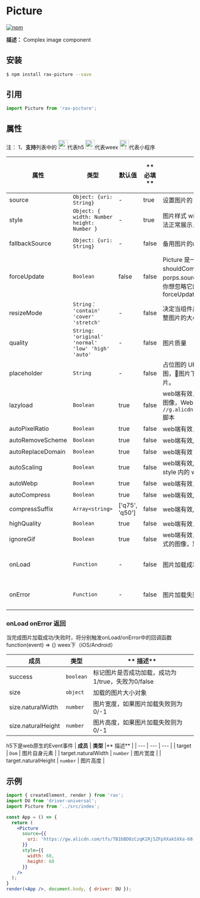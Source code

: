 # Picture

[![npm](https://img.shields.io/npm/v/rax-picture.svg)](https://www.npmjs.com/package/rax-picture)

**描述：**
Complex image component

## 安装 

```bash
$ npm install rax-picture --save
```

## 引用 

```jsx
import Picture from 'rax-picture';
```

## 属性 

注：
1、**支持**列表中的 <img alt="browser" src="https://gw.alicdn.com/tfs/TB1uYFobGSs3KVjSZPiXXcsiVXa-200-200.svg" width="25px" height="25px" />代表h5 <img alt="weex" src="https://gw.alicdn.com/tfs/TB1jM0ebMaH3KVjSZFjXXcFWpXa-200-200.svg" width="25px" height="25px" />代表weex  <img alt="miniApp" src="https://gw.alicdn.com/tfs/TB1bBpmbRCw3KVjSZFuXXcAOpXa-200-200.svg" width="25px" height="25px" />代表小程序

| **属性**    | **类型**   | **默认值** | ** 必填 ** | **描述**           | ** 支持 ** |
| ----------- | ---------- | ---------- | ------------ | ------------------ | ------------ |
| source | `Object: {uri: String}` | - |   true | 设置图片的 uri | ALL |
| style | `Object: { width: Number height: Number }` | - | true | 图片样式 width和height为必填属性，否则图片无法正常展示，可以补充其他属性| ALL |
| fallbackSource | `Object: {uri: String}` | - | false | 备用图片的uri（当主图加载失败是加载） | <img alt="browser" src="https://gw.alicdn.com/tfs/TB1uYFobGSs3KVjSZPiXXcsiVXa-200-200.svg" width="25px" height="25px" /> <img alt="weex" src="https://gw.alicdn.com/tfs/TB1jM0ebMaH3KVjSZFjXXcFWpXa-200-200.svg" width="25px" height="25px" /> |
| forceUpdate | `Boolean` | false | false | Picture 是一个 PureComponent ，它的 shouldComponentUpdate 决定了当且仅当 porps.source.uri 有变化时才会重新 render。如果你想忽略它的 shouldComponentUpdate，则传入 forceUpdate={true} | <img alt="browser" src="https://gw.alicdn.com/tfs/TB1uYFobGSs3KVjSZPiXXcsiVXa-200-200.svg" width="25px" height="25px" /> <img alt="weex" src="https://gw.alicdn.com/tfs/TB1jM0ebMaH3KVjSZFjXXcFWpXa-200-200.svg" width="25px" height="25px" /> |
| resizeMode | `String： 'contain' 'cover' 'stretch'` | - | false | 决定当组件尺寸和图片尺寸不成比例的时候如何调整图片的大小 | ALL |
| quality | `String: 'original' 'normal' 'low' 'high' 'auto'` | - | false | 图片质量 | <img alt="weex" src="https://gw.alicdn.com/tfs/TB1jM0ebMaH3KVjSZFjXXcFWpXa-200-200.svg" width="25px" height="25px" />|
| placeholder | `String` | - | false | 占位图的 URL，在图片下载过程中将展示占位图，图片下载完成后将显示source中指定的图片。 | <img alt="weex" src="https://gw.alicdn.com/tfs/TB1uYFobGSs3KVjSZPiXXcsiVXa-200-200.svg" width="25px" height="25px" /> <img alt="weex" src="https://gw.alicdn.com/tfs/TB1jM0ebMaH3KVjSZFjXXcFWpXa-200-200.svg" width="25px" height="25px" />|
| lazyload | `Boolean` | true | false | web端有效，根据图像是否在可视范围内延迟加载图像，Web 端需引入 `//g.alicdn.com/kg/appear/0.2.2/appear.min.js` 脚本 | <img alt="weex" src="https://gw.alicdn.com/tfs/TB1uYFobGSs3KVjSZPiXXcsiVXa-200-200.svg" width="25px" height="25px" />|
| autoPixelRatio | `Boolean` | true | false | web端有效，在高分辨率下使用二倍图 | <img alt="weex" src="https://gw.alicdn.com/tfs/TB1uYFobGSs3KVjSZPiXXcsiVXa-200-200.svg" width="25px" height="25px" />|
| autoRemoveScheme | `Boolean` | true | false | web端有效,图像 URL 自动删除协议头 | <img alt="weex" src="https://gw.alicdn.com/tfs/TB1uYFobGSs3KVjSZPiXXcsiVXa-200-200.svg" width="25px" height="25px" />|
| autoReplaceDomain | `Boolean` | true | false | web端有效 图像 URL 域名替换成 gw.alicdn.com | <img alt="weex" src="https://gw.alicdn.com/tfs/TB1uYFobGSs3KVjSZPiXXcsiVXa-200-200.svg" width="25px" height="25px" />|
| autoScaling | `Boolean` | true | false | web端有效, 为图像 URL 添加缩放后缀，将会根据 style 内的 width 属性添加缩放后缀 | <img alt="weex" src="https://gw.alicdn.com/tfs/TB1uYFobGSs3KVjSZPiXXcsiVXa-200-200.svg" width="25px" height="25px" />|
| autoWebp | `Boolean` | true | false | web端有效，添加 webp 后缀 | <img alt="weex" src="https://gw.alicdn.com/tfs/TB1uYFobGSs3KVjSZPiXXcsiVXa-200-200.svg" width="25px" height="25px" />|
| autoCompress | `Boolean` | true | false | web端有效, 添加质量压缩后缀 | <img alt="weex" src="https://gw.alicdn.com/tfs/TB1uYFobGSs3KVjSZPiXXcsiVXa-200-200.svg" width="25px" height="25px" />|
| compressSuffix | `Array<string>` | ['q75', 'q50'] | false | web端有效, 图像质量压缩后缀规则 | <img alt="weex" src="https://gw.alicdn.com/tfs/TB1uYFobGSs3KVjSZPiXXcsiVXa-200-200.svg" width="25px" height="25px" />|
| highQuality | `Boolean` | true | false | web端有效， 使用高质量的压缩后缀 | <img alt="weex" src="https://gw.alicdn.com/tfs/TB1uYFobGSs3KVjSZPiXXcsiVXa-200-200.svg" width="25px" height="25px" />|
| ignoreGif | `Boolean` | true | false | web端有效，所有针对 URL 的优化是否忽略 gif 格式的图像，默认忽略 | <img alt="weex" src="https://gw.alicdn.com/tfs/TB1uYFobGSs3KVjSZPiXXcsiVXa-200-200.svg" width="25px" height="25px" />|
| onLoad | `Function` | - | false | 图片加载成功的回调函数 | <img alt="browser" src="https://gw.alicdn.com/tfs/TB1uYFobGSs3KVjSZPiXXcsiVXa-200-200.svg" width="25px" height="25px" /> <img alt="weex" src="https://gw.alicdn.com/tfs/TB1jM0ebMaH3KVjSZFjXXcFWpXa-200-200.svg" width="25px" height="25px" /><img alt="miniApp" src="https://gw.alicdn.com/tfs/TB1bBpmbRCw3KVjSZFuXXcAOpXa-200-200.svg" width="25px" height="25px" /> |
| onError | `Function` | - | false | 图片加载失败的回调函数 | <img alt="browser" src="https://gw.alicdn.com/tfs/TB1uYFobGSs3KVjSZPiXXcsiVXa-200-200.svg" width="25px" height="25px" /> <img alt="weex" src="https://gw.alicdn.com/tfs/TB1jM0ebMaH3KVjSZFjXXcFWpXa-200-200.svg" width="25px" height="25px" /><img alt="miniApp" src="https://gw.alicdn.com/tfs/TB1bBpmbRCw3KVjSZFuXXcAOpXa-200-200.svg" width="25px" height="25px" /> |

### onLoad onError 返回

当完成图片加载成功/失败时，将分别触发onLoad/onError中的回调函数 function(event) => {}
weex下（iOS/Android）

| **成员** | **类型** |** 描述** |
| --- | --- | --- |
| success | `boolean` | 标记图片是否成功加载，成功为1/true，失败为0/false |
| size | `object` |  加载的图片大小对象 |
| size.naturalWidth | `number` |  图片宽度，如果图片加载失败则为0/-1 |
| size.naturalHeight | `number` |  图片高度，如果图片加载失败则为0/-1 |
h5下是web原生的Event事件
| **成员** | **类型** |** 描述** |
| --- | --- | --- |
| target | `Dom` | 图片自身元素 |
| target.naturalWidth | `number` |  图片宽度 |
| target.naturalHeight | `number` |  图片高度 |

## 示例

```jsx 
import { createElement, render } from 'rax';
import DU from 'driver-universal';
import Picture from '../src/index';

const App = () => {
  return (
    <Picture
      source={{
        uri: 'https://gw.alicdn.com/tfs/TB1bBD0zCzqK1RjSZFpXXakSXXa-68-67.png',
      }}
      style={{
        width: 68,
        height: 68
      }}
    />
  );
}
render(<App />, document.body, { driver: DU });
```
